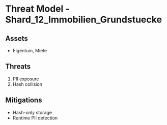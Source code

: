 # Threat Model - Shard_12_Immobilien_Grundstuecke

## Assets
- Eigentum, Miete

## Threats
1. PII exposure
2. Hash collision

## Mitigations
- Hash-only storage
- Runtime PII detection
